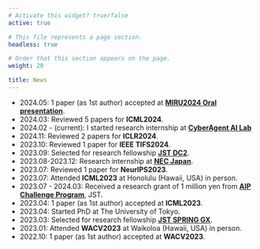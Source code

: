 ```yaml
---
# Activate this widget? true/false
active: true

# This file represents a page section.
headless: true

# Order that this section appears on the page.
weight: 20

title: News
---
```


- 2024.05: 1 paper (as 1st author) accepted at [**MIRU2024 Oral presentation**](https://miru-committee.github.io/miru2024/).
- 2024.03: Reviewed 5 papers for **ICML2024**.
- 2024.02 - (current): I started research internship at [**CyberAgent AI Lab**](https://cyberagent.ai/ailab/)
- 2024.11: Reviewed 2 papers for **ICLR2024**.
- 2023.10: Reviewed 1 paper for **IEEE TIFS2024**.
- 2023.09: Selected for research fellowship [**JST DC2**](https://www.jsps.go.jp/english/e-pd/).
- 2023.08-2023.12: Research internship at [**NEC Japan**](https://jpn.nec.com/rd/rdcareer/internship/index.html).
- 2023.07: Reviewed 1 paper for **NeurIPS2023**.
- 2023.07: Attended **ICML2023** at Honolulu (Hawaii, USA) in person.
- 2023.07 - 2024.03: Received a research grant of 1 million yen from [**AIP Challenge Program**](https://www.jst.go.jp/kisoken/aip/en/program/wakate/index.html}), JST.
- 2023.04: 1 paper (as 1st author) accepted at **ICML2023**.
- 2023.04: Started PhD at The University of Tokyo.
- 2023.03: Selected for research fellowship [**JST SPRING GX**](https://www.cis-trans.jp/spring_gx/index-e.html).
- 2023.01: Attended **WACV2023** at Waikoloa (Hawaii, USA) in person. 
- 2022.10: 1 paper (as 1st author) accepted at **WACV2023**.
